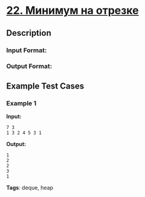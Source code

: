 # [22. Минимум на отрезке](https://coderun.yandex.ru/problem/minimum-of-the-segment)

## Description

### Input Format:

### Output Format:



## Example Test Cases

### Example 1

**Input:**
```
7 3
1 3 2 4 5 3 1

```

**Output:**
```
1
2
2
3
1

```

**Tags**: deque, heap

